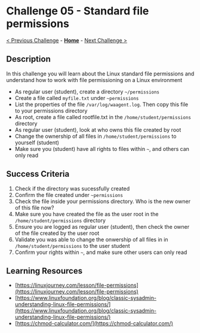 # Challenge 05 - Standard file permissions

[< Previous Challenge](./Challenge-04.md) - **[Home](../README.md)** - [Next Challenge >](./Challenge-06.md)

## Description

In this challenge you will learn about the Linux standard file permissions and understand how to work with file permissioning on a Linux environment

- As regular user (student), create a directory `~/permissions`
- Create a file called `myfile.txt` under `~permissions`
- List the properties of the file `/var/log/waagent.log`. Then copy this file to your permissions directory
- As root, create a file called rootfile.txt in the `/home/student/permissions` directory
- As regular user (student), look at who owns this file created by root
- Change the ownership of all files in `/home/student/permissions` to yourself (student)
- Make sure you (student) have all rights to files within `~`, and others can only read

## Success Criteria

1. Check if the directory was sucessfully created
2. Confirm the file created under `~permissions`
3. Check the file inside your permissions directory. Who is the new owner of this file now?
4. Make sure you have created the file as the user root in the `/home/student/permissions` directory
5. Ensure you are logged as regular user (student), then check the owner of the file created by the user root
6. Validate you was able to change the onwership of all files in in `/home/student/permissions` to the user student
7. Confirm your rights within `~`, and make sure other users can only read


## Learning Resources

- [https://linuxjourney.com/lesson/file-permissions](https://linuxjourney.com/lesson/file-permissions)
- [https://www.linuxfoundation.org/blog/classic-sysadmin-understanding-linux-file-permissions/](https://www.linuxfoundation.org/blog/classic-sysadmin-understanding-linux-file-permissions/)
- [https://chmod-calculator.com/](https://chmod-calculator.com/)
